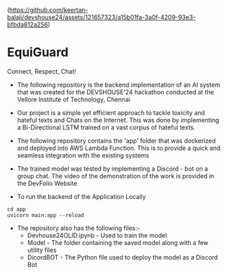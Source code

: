 (https://github.com/keertan-balaji/devshouse24/assets/121657323/a15b01fa-3a0f-4209-93e3-bfbda812a256)
# EquiGuard                               
Connect, Respect, Chat!

- The following repository is the backend implementation of an AI system that was created for the DEVSHOUSE'24 hackathon conducted at the Vellore Institute of Technology, Chennai

- Our project is a simple yet efficient approach to tackle toxicity and hateful texts and Chats on the Internet. This was done by implementing a Bi-Directional LSTM trained on a vast corpus of hateful texts.

- The following repository contains the 'app' folder that was dockerized and deployed into AWS Lambda Function. This is to provide a quick and seamless integration with the existing systems

- The trained model was tested by implementing a Discord - bot on a group chat. The video of the demonstration of the work is provided in the DevFolio Website

- To run the backend of the Application Locally
```
cd app
uvicorn main:app --reload  
```
- The repository also has the following files:-
  - Devhouse24OLID.ipynb - Used to train the model
  - Model - The folder containing the saved model along with a few utility files
  - DicordBOT - The Python file used to deploy the model as a Discord Bot
